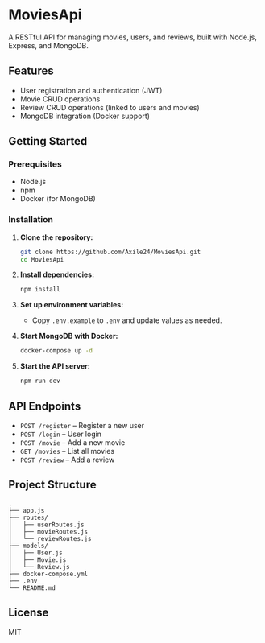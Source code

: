 # MoviesApi

A RESTful API for managing movies, users, and reviews, built with Node.js, Express, and MongoDB.

## Features

- User registration and authentication (JWT)
- Movie CRUD operations
- Review CRUD operations (linked to users and movies)
- MongoDB integration (Docker support)

## Getting Started

### Prerequisites

- Node.js
- npm
- Docker (for MongoDB)

### Installation

1. **Clone the repository:**
   ```sh
   git clone https://github.com/Axile24/MoviesApi.git
   cd MoviesApi
   ```

2. **Install dependencies:**
   ```sh
   npm install
   ```

3. **Set up environment variables:**
   - Copy `.env.example` to `.env` and update values as needed.

4. **Start MongoDB with Docker:**
   ```sh
   docker-compose up -d
   ```

5. **Start the API server:**
   ```sh
   npm run dev
   ```

## API Endpoints

- `POST /register` – Register a new user
- `POST /login` – User login
- `POST /movie` – Add a new movie
- `GET /movies` – List all movies
- `POST /review` – Add a review

## Project Structure

```
.
├── app.js
├── routes/
│   ├── userRoutes.js
│   ├── movieRoutes.js
│   └── reviewRoutes.js
├── models/
│   ├── User.js
│   ├── Movie.js
│   └── Review.js
├── docker-compose.yml
├── .env
└── README.md
```

## License

MIT